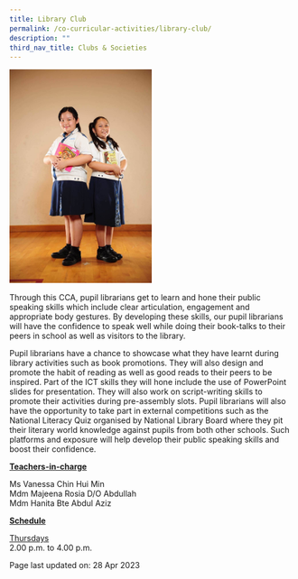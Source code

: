 ```yaml
---
title: Library Club
permalink: /co-curricular-activities/library-club/
description: ""
third_nav_title: Clubs & Societies
---
```

<img style="width: 50%;" src="/images/library.jpeg">
<p>Through this CCA, pupil librarians get to learn and hone their public speaking skills which include clear articulation, engagement and appropriate body gestures. By developing these skills, our pupil librarians will have the confidence to speak well while doing their book-talks to their peers in school as well as visitors to the library.</p>
<p>Pupil librarians have a chance to showcase what they have learnt during library activities such as book promotions. They will also design and promote the habit of reading as well as good reads to their peers to be inspired. Part of the ICT skills they will hone include the use of PowerPoint slides for presentation. They will also work on script-writing skills to promote their activities during pre-assembly slots. Pupil librarians will also have the opportunity to take part in external competitions such as the National Literacy Quiz organised by National Library Board where they pit their literary world knowledge against pupils from both other schools. Such platforms and exposure will help develop their public speaking skills and boost their confidence.</p>
<p><u><strong>Teachers-in-charge</strong></u></p>
<p>Ms Vanessa Chin Hui Min<br>Mdm Majeena Rosia D/O Abdullah<br>Mdm Hanita Bte Abdul Aziz</p>
<p><u><strong>Schedule</strong></u></p>
<p><u>Thursdays</u><br>2.00 p.m. to 4.00 p.m.</p>
<p>Page last updated on: 28 Apr 2023</p>